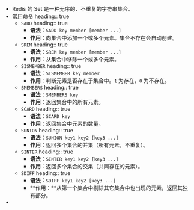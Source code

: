 - Redis 的 Set 是一种无序的、不重复的字符串集合。
- 常用命令
  heading:: true
	- `SADD`
	  heading:: true
		- **语法**：`SADD key member [member ...]`
		- **作用**：向集合中添加一个或多个元素。集合不存在会自动创建。
	- `SREM`
	  heading:: true
		- **语法**：`SREM key member [member ...]`
		- **作用**：从集合中移除一个或多个元素。
	- `SISMEMBER`
	  heading:: true
		- **语法**：`SISMEMBER key member`
		- **作用**：判断元素是否存在于集合中。`1` 为存在，`0` 为不存在。
	- `SMEMBERS`
	  heading:: true
		- **语法**：`SMEMBERS key`
		- **作用**：返回集合中的所有元素。
	- `SCARD`
	  heading:: true
		- **语法**：`SCARD key`
		- **作用**：返回集合中元素的数量。
	- `SUNION`
	  heading:: true
		- **语法**：`SUNION key1 key2 [key3 ...]`
		- **作用**：返回多个集合的并集（所有元素，不重复）。
	- `SINTER`
	  heading:: true
		- **语法**：`SINTER key1 key2 [key3 ...]`
		- **作用**：返回多个集合的交集（共同存在的元素）。
	- `SDIFF`
	  heading:: true
		- **语法：**`SDIFF key1 key2 [key3 ...]`
		- **作用：**从第一个集合中剔除其它集合中也出现的元素，返回其独有部分。
-